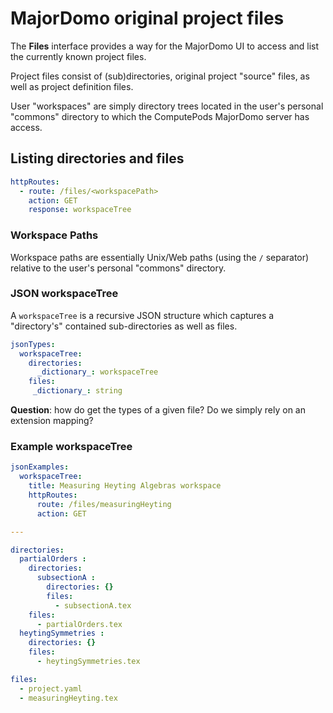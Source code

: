 # MajorDomo original project files

<!-- toc -->

The **Files** interface provides a way for the MajorDomo UI to access and 
list the currently known project files. 

Project files consist of (sub)directories, original project "source" 
files, as well as project definition files. 

User "workspaces" are simply directory trees located in the user's 
personal "commons" directory to which the ComputePods MajorDomo server has 
access. 

## Listing directories and files

```yaml
httpRoutes:
  - route: /files/<workspacePath>
    action: GET
    response: workspaceTree
```
### Workspace Paths

Workspace paths are essentially Unix/Web paths (using the `/` separator) 
relative to the user's personal "commons" directory. 

### JSON workspaceTree

A `workspaceTree` is a recursive JSON structure which captures a 
"directory's" contained sub-directories as well as files. 

```yaml
jsonTypes:
  workspaceTree:
    directories: 
      _dictionary_: workspaceTree
    files:
     _dictionary_: string
```

**Question**: how do get the types of a given file? Do we simply rely on 
an extension mapping? 


### Example workspaceTree

```yaml
jsonExamples:
  workspaceTree:
    title: Measuring Heyting Algebras workspace
    httpRoutes:
      route: /files/measuringHeyting
      action: GET

---

directories:
  partialOrders :
    directories:
      subsectionA :
        directories: {}
        files:
          - subsectionA.tex
    files:
      - partialOrders.tex
  heytingSymmetries :
    directories: {}
    files:
      - heytingSymmetries.tex

files:
  - project.yaml
  - measuringHeyting.tex

```